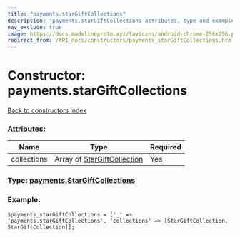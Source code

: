 ```yaml
---
title: "payments.starGiftCollections"
description: "payments.starGiftCollections attributes, type and example"
nav_exclude: true
image: https://docs.madelineproto.xyz/favicons/android-chrome-256x256.png
redirect_from: /API_docs/constructors/payments_starGiftCollections.html
---
```

# Constructor: payments.starGiftCollections  
[Back to constructors index](/API_docs/constructors/index.html)



### Attributes:

| Name     |    Type       | Required |
|----------|---------------|----------|
|collections|Array of [StarGiftCollection](/API_docs/types/StarGiftCollection.html) | Yes|



### Type: [payments.StarGiftCollections](/API_docs/types/payments.StarGiftCollections.html)


### Example:

```
$payments_starGiftCollections = ['_' => 'payments.starGiftCollections', 'collections' => [StarGiftCollection, StarGiftCollection]];
```  

